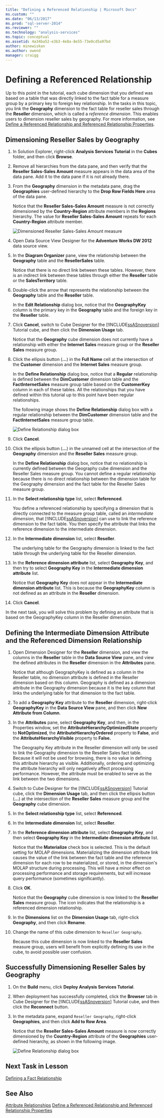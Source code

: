 ```yaml
---
title: "Defining a Referenced Relationship | Microsoft Docs"
ms.custom: ""
ms.date: "06/13/2017"
ms.prod: "sql-server-2014"
ms.reviewer: ""
ms.technology: "analysis-services"
ms.topic: conceptual
ms.assetid: 4a34ba52-e3b3-4e8a-8e55-73e0cd5a97bd
author: minewiskan
ms.author: owend
manager: craigg
---
```

# Defining a Referenced Relationship
  Up to this point in the tutorial, each cube dimension that you defined was based on a table that was directly linked to the fact table for a measure group by a primary key to foreign key relationship. In the tasks in this topic, you link the **Geography** dimension to the fact table for reseller sales through the **Reseller** dimension, which is called a *reference dimension*. This enables users to dimension reseller sales by geography. For more information, see [Define a Referenced Relationship and Referenced Relationship Properties](multidimensional-models/define-a-referenced-relationship-and-referenced-relationship-properties.md).

## Dimensioning Reseller Sales by Geography

1.  In Solution Explorer, right-click **Analysis Services Tutorial** in the **Cubes** folder, and then click **Browse**.

2.  Remove all hierarchies from the data pane, and then verify that the **Reseller Sales-Sales Amount** measure appears in the data area of the data pane. Add it to the data pane if it is not already there.

3.  From the **Geography** dimension in the metadata pane, drag the **Geographies** user-defined hierarchy to the **Drop Row Fields Here** area of the data pane.

     Notice that the **Reseller Sales-Sales Amount** measure is not correctly dimensioned by the **Country-Region** attribute members in the **Regions** hierarchy. The value for **Reseller Sales-Sales Amount** repeats for each **Country-Region** attribute member.

     ![Dimensioned Reseller Sales-Sales Amount measure](../../2014/tutorials/media/l5-referencedrelationship-1.gif "Dimensioned Reseller Sales-Sales Amount measure")

4.  Open Data Source View Designer for the **Adventure Works DW 2012** data source view.

5.  In the **Diagram Organizer** pane, view the relationship between the **Geography** table and the **ResellerSales** table.

     Notice that there is no direct link between these tables. However, there is an indirect link between these tables through either the **Reseller** table or the **SalesTerritory** table.

6.  Double-click the arrow that represents the relationship between the **Geography** table and the **Reseller** table.

     In the **Edit Relationship** dialog box, notice that the **GeographyKey** column is the primary key in the **Geography** table and the foreign key in the **Reseller** table.

7.  Click **Cancel**, switch to Cube Designer for the [!INCLUDE[ssASnoversion](../includes/ssasnoversion-md.md)] Tutorial cube, and then click the **Dimension Usage** tab.

     Notice that the **Geography** cube dimension does not currently have a relationship with either the **Internet Sales** measure group or the **Reseller Sales** measure group.

8.  Click the ellipsis button (**...**) in the **Full Name** cell at the intersection of the **Customer** dimension and the **Internet Sales** measure group.

     In the **Define Relationship** dialog box, notice that a **Regular** relationship is defined between the **DimCustomer** dimension table and the **FactInternetSales** measure group table based on the **CustomerKey** column in each of these tables. All the relationships that you have defined within this tutorial up to this point have been regular relationships.

     The following image shows the **Define Relationship** dialog box with a regular relationship between the **DimCustomer** dimension table and the **FactInternetSales** measure group table.

     ![Define Relationship dialog box](../../2014/tutorials/media/l5-referencedrelationship-4.gif "Define Relationship dialog box")

9. Click **Cancel**.

10. Click the ellipsis button (**...**) in the unnamed cell at the intersection of the **Geography** dimension and the **Reseller Sales** measure group.

     In the **Define Relationship** dialog box, notice that no relationship is currently defined between the Geography cube dimension and the Reseller Sales measure group. You cannot define a regular relationship because there is no direct relationship between the dimension table for the Geography dimension and the fact table for the Reseller Sales measure group.

11. In the **Select relationship type** list, select **Referenced**.

     You define a referenced relationship by specifying a dimension that is directly connected to the measure group table, called an *intermediate dimension*, that [!INCLUDE[ssASnoversion](../includes/ssasnoversion-md.md)] can use to link the reference dimension to the fact table. You then specify the attribute that links the reference dimension to the intermediate dimension.

12. In the **Intermediate dimension** list, select **Reseller**.

     The underlying table for the Geography dimension is linked to the fact table through the underlying table for the Reseller dimension.

13. In the **Reference dimension attribute** list, select **Geography Key**, and then try to select **Geography Key** in the **Intermediate dimension attribute** list.

     Notice that **Geography Key** does not appear in the **Intermediate dimension attribute** list. This is because the **GeographyKey** column is not defined as an attribute in the **Reseller** dimension.

14. Click **Cancel**.

 In the next task, you will solve this problem by defining an attribute that is based on the GeographyKey column in the Reseller dimension.

## Defining the Intermediate Dimension Attribute and the Referenced Dimension Relationship

1.  Open Dimension Designer for the **Reseller** dimension, and view the columns in the **Reseller** table in the **Data Source View** pane, and view the defined attributes in the **Reseller** dimension in the **Attributes** pane.

     Notice that although GeographyKey is defined as a column in the Reseller table, no dimension attribute is defined in the Reseller dimension based on this column. Geography is defined as a dimension attribute in the Geography dimension because it is the key column that links the underlying table for that dimension to the fact table.

2.  To add a **Geography Key** attribute to the **Reseller** dimension, right-click **GeographyKey** in the **Data Source View** pane, and then click **New Attribute from Column**.

3.  In the **Attributes** pane, select **Geography Key**, and then, in the Properties window, set the **AttributeHierarchyOptimizedState** property to **NotOptimized**, the **AttributeHierarchyOrdered** property to **False**, and the **AttributeHierarchyVisible** property to **False.**

     The Geography Key attribute in the Reseller dimension will only be used to link the Geography dimension to the Reseller Sales fact table. Because it will not be used for browsing, there is no value in defining this attribute hierarchy as visible. Additionally, ordering and optimizing the attribute hierarchy will only negatively affect processing performance. However, the attribute must be enabled to serve as the link between the two dimensions.

4.  Switch to Cube Designer for the [!INCLUDE[ssASnoversion](../includes/ssasnoversion-md.md)] Tutorial cube, click the **Dimension Usage** tab, and then click the ellipsis button (**...**) at the intersection of the **Reseller Sales** measure group and the **Geography** cube dimension.

5.  In the **Select relationship type** list, select **Referenced**.

6.  In the **Intermediate dimension** list, select **Reseller**.

7.  In the **Reference dimension attribute** list, select **Geography Key**, and then select **Geography Key** in the **Intermediate dimension attribute** list.

     Notice that the **Materialize** check box is selected. This is the default setting for MOLAP dimensions. Materializing the dimension attribute link causes the value of the link between the fact table and the reference dimension for each row to be materialized, or stored, in the dimension's MOLAP structure during processing. This will have a minor effect on processing performance and storage requirements, but will increase query performance (sometimes significantly).

8.  Click **OK**.

     Notice that the **Geography** cube dimension is now linked to the **Reseller Sales** measure group. The icon indicates that the relationship is a referenced dimension relationship.

9. In the **Dimensions** list on the **Dimension Usage** tab, right-click **Geography**, and then click **Rename**.

10. Change the name of this cube dimension to `Reseller Geography`.

     Because this cube dimension is now linked to the **Reseller Sales** measure group, users will benefit from explicitly defining its use in the cube, to avoid possible user confusion.

## Successfully Dimensioning Reseller Sales by Geography

1.  On the **Build** menu, click **Deploy Analysis Services Tutorial**.

2.  When deployment has successfully completed, click the **Browser** tab in Cube Designer for the [!INCLUDE[ssASnoversion](../includes/ssasnoversion-md.md)] Tutorial cube, and then click the **Reconnect** button.

3.  In the metadata pane, expand `Reseller Geography`, right-click **Geographies**, and then click **Add to Row Area**.

     Notice that the **Reseller Sales-Sales Amount** measure is now correctly dimensioned by the **Country-Region** attribute of the **Geographies** user-defined hierarchy, as shown in the following image.

     ![Define Relationship dialog box](../../2014/tutorials/media/l5-referencedrelationship-5.gif "Define Relationship dialog box")

## Next Task in Lesson
 [Defining a Fact Relationship](lesson-5-2-defining-a-fact-relationship.md)

## See Also
 [Attribute Relationships](multidimensional-models-olap-logical-dimension-objects/attribute-relationships.md) 
 [Define a Referenced Relationship and Referenced Relationship Properties](multidimensional-models/define-a-referenced-relationship-and-referenced-relationship-properties.md)


